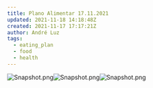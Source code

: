 ```yaml
---
title: Plano Alimentar 17.11.2021
updated: 2021-11-18 14:18:48Z
created: 2021-11-17 17:17:21Z
author: André Luz
tags:
  - eating_plan
  - food
  - health
---
```


![Snapshot.png](../../_resources/Snapshot-6.png)![Snapshot.png](../../_resources/Snapshot-5.png)![Snapshot.png](../../_resources/Snapshot-4.png)